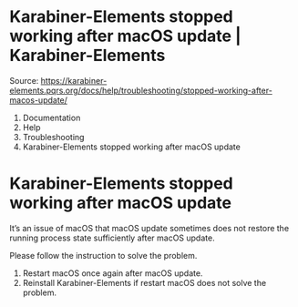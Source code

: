 # Karabiner-Elements stopped working after macOS update | Karabiner-Elements

Source: https://karabiner-elements.pqrs.org/docs/help/troubleshooting/stopped-working-after-macos-update/

1. Documentation
1. Help
1. Troubleshooting
1. Karabiner-Elements stopped working after macOS update

# Karabiner-Elements stopped working after macOS update

It’s an issue of macOS that macOS update sometimes does not restore the running process state sufficiently after macOS update.

Please follow the instruction to solve the problem.

1. Restart macOS once again after macOS update.
1. Reinstall Karabiner-Elements if restart macOS does not solve the problem.

